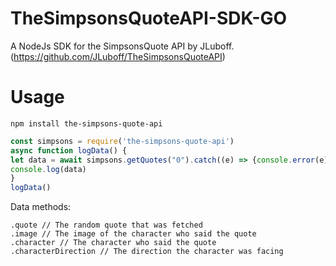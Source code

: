 # TheSimpsonsQuoteAPI-SDK-GO
A NodeJs SDK for the SimpsonsQuote API by JLuboff. (https://github.com/JLuboff/TheSimpsonsQuoteAPI)

# Usage

`npm install the-simpsons-quote-api`

```js
const simpsons = require('the-simpsons-quote-api')
async function logData() {
let data = await simpsons.getQuotes("0").catch((e) => {console.error(e)})
console.log(data)
}
logData()


```

Data methods:

```
.quote // The random quote that was fetched
.image // The image of the character who said the quote
.character // The character who said the quote
.characterDirection // The direction the character was facing
```
